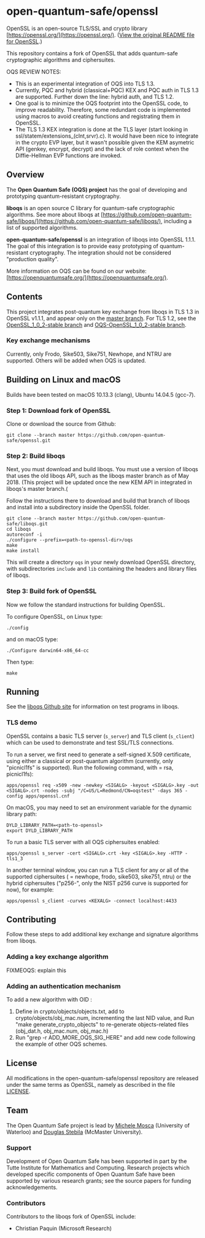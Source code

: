 open-quantum-safe/openssl
=========================

OpenSSL is an open-source TLS/SSL and crypto library [https://openssl.org/](https://openssl.org/).  ([View the original README file for OpenSSL](https://github.com/open-quantum-safe/openssl/blob/master/README).)

This repository contains a fork of OpenSSL that adds quantum-safe cryptographic algorithms and ciphersuites.

OQS REVIEW NOTES:
 * This is an experimental integration of OQS into TLS 1.3.
 * Currently, PQC and hybrid (classical+PQC) KEX and PQC auth in TLS 1.3 are supported. Further down the line: hybrid auth, and TLS 1.2.
 * One goal is to minimize the OQS footprint into the OpenSSL code, to improve readability. Therefore, some redundant code is implemented using macros to avoid creating functions and registrating them in OpenSSL.
 * The TLS 1.3 KEX integration is done at the TLS layer (start looking in ssl/statem/extensions_(clnt,srvr).c). It would have been nice to integrate in the crypto EVP layer, but it wasn't possible given the KEM asymetric API (genkey, encrypt, decrypt) and the lack of role context when the Diffie-Hellman EVP functions are invoked.

Overview
--------

The **Open Quantum Safe (OQS) project** has the goal of developing and prototyping quantum-resistant cryptography.  

**liboqs** is an open source C library for quantum-safe cryptographic algorithms.  See more about liboqs at [https://github.com/open-quantum-safe/liboqs/](https://github.com/open-quantum-safe/liboqs/), including a list of supported algorithms.

**open-quantum-safe/openssl** is an integration of liboqs into OpenSSL 1.1.1.  The goal of this integration is to provide easy prototyping of quantum-resistant cryptography.  The integration should not be considered "production quality".

More information on OQS can be found on our website: [https://openquantumsafe.org/](https://openquantumsafe.org/).

Contents
--------

This project integrates post-quantum key exchange from liboqs in TLS 1.3 in OpenSSL v1.1.1, and appear only on the [master branch](https://github.com/open-quantum-safe/openssl/tree/OQS-master). For TLS 1.2, see the [OpenSSL\_1\_0\_2-stable branch](https://github.com/open-quantum-safe/openssl/tree/OpenSSL_1_0_2-stable) and [OQS-OpenSSL\_1\_0\_2-stable branch](https://github.com/open-quantum-safe/openssl/tree/OQS-OpenSSL_1_0_2-stable).

### Key exchange mechanisms

Currently, only Frodo, Sike503, Sike751, Newhope, and NTRU are supported. Others will be added when OQS is updated.


Building on Linux and macOS
---------------------------

Builds have been tested on macOS 10.13.3 (clang), Ubuntu 14.04.5 (gcc-7).

### Step 1: Download fork of OpenSSL

Clone or download the source from Github:

    git clone --branch master https://github.com/open-quantum-safe/openssl.git

### Step 2: Build liboqs

Next, you must download and build liboqs.  You must use a version of liboqs that uses the old liboqs API, such as the liboqs master branch as of May 2018. (This project will be updated once the new KEM API in integrated in liboqs's master branch.( 

Follow the instructions there to download and build that branch of liboqs and install into a subdirectory inside the OpenSSL folder.

    git clone --branch master https://github.com/open-quantum-safe/liboqs.git
    cd liboqs
    autoreconf -i
    ./configure --prefix=<path-to-openssl-dir>/oqs
    make
    make install

This will create a directory `oqs` in your newly download OpenSSL directory, with subdirectories `include` and `lib` containing the headers and library files of liboqs.

### Step 3: Build fork of OpenSSL

Now we follow the standard instructions for building OpenSSL.

To configure OpenSSL, on Linux type:

    ./config

and on macOS type:

    ./Configure darwin64-x86_64-cc

Then type:

	make
		
Running
-------

See the [liboqs Github site](https://github.com/open-quantum-safe/liboqs/) for information on test programs in liboqs.

### TLS demo

OpenSSL contains a basic TLS server (`s_server`) and TLS client (`s_client`) which can be used to demonstrate and test SSL/TLS connections.

To run a server, we first need to generate a self-signed X.509 certificate, using either a classical or post-quantum algorithm (currently, only "picnicl1fs" is supported). Run the following command, with <SIGALG> = rsa, picnicl1fs):

	apps/openssl req -x509 -new -newkey <SIGALG> -keyout <SIGALG>.key -out <SIGALG>.crt -nodes -subj "/C=US/L=Redmond/CN=oqstest" -days 365 -config apps/openssl.cnf
	
On macOS, you may need to set an environment variable for the dynamic library path:

	DYLD_LIBRARY_PATH=<path-to-openssl>
	export DYLD_LIBRARY_PATH

To run a basic TLS server with all OQS ciphersuites enabled:

	apps/openssl s_server -cert <SIGALG>.crt -key <SIGALG>.key -HTTP -tls1_3

In another terminal window, you can run a TLS client for any or all of the supported ciphersuites (<KEXALG> = newhope, frodo, sike503, sike751, ntru) or the hybrid ciphersuites ("p256-<KEXALG>", only the NIST p256 curve is supported for now), for example:

    apps/openssl s_client -curves <KEXALG> -connect localhost:4433

Contributing
------------

Follow these steps to add additional key exchange and signature algorithms from liboqs.

### Adding a key exchange algorithm

FIXMEOQS: explain this

### Adding an authentication mechanism

To add a new algorithm <NEWALG> with OID <NEWOID>:

 1. Define <NEWOID> in crypto/objects/objects.txt, add <NEWALG> to crypto/objects/obj_mac.num,
    incrementing the last NID value, and Run "make generate_crypto_objects" to re-generate
    objects-related files (obj_dat.h, obj_mac.num, obj_mac.h)
 2. Run "grep -r ADD_MORE_OQS_SIG_HERE" and add new code following the example of other
    OQS schemes.

License
-------

All modifications in the open-quantum-safe/openssl repository are released under the same terms as OpenSSL, namely as described in the file [LICENSE](https://github.com/open-quantum-safe/openssl/blob/master/LICENSE).  

Team
----

The Open Quantum Safe project is lead by [Michele Mosca](http://faculty.iqc.uwaterloo.ca/mmosca/) (University of Waterloo) and [Douglas Stebila](https://www.douglas.stebila.ca/research/) (McMaster University).

### Support

Development of Open Quantum Safe has been supported in part by the Tutte Institute for Mathematics and Computing.  Research projects which developed specific components of Open Quantum Safe have been supported by various research grants; see the source papers for funding acknowledgements.

### Contributors

Contributors to the liboqs fork of OpenSSL include:

- Christian Paquin (Microsoft Research)
